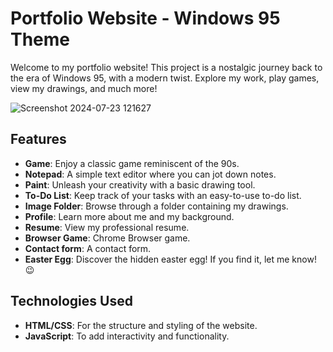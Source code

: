 # Portfolio Website - Windows 95 Theme

Welcome to my portfolio website! This project is a nostalgic journey back to the era of Windows 95, with a modern twist. Explore my work, play games, view my drawings, and much more!

![Screenshot 2024-07-23 121627](https://github.com/user-attachments/assets/93a93ebb-aad3-4256-bcd2-c6f3ba0259bc)

## Features

- **Game**: Enjoy a classic game reminiscent of the 90s.
- **Notepad**: A simple text editor where you can jot down notes.
- **Paint**: Unleash your creativity with a basic drawing tool.
- **To-Do List**: Keep track of your tasks with an easy-to-use to-do list.
- **Image Folder**: Browse through a folder containing my drawings.
- **Profile**: Learn more about me and my background.
- **Resume**: View my professional resume.
- **Browser Game**: Chrome Browser game.
- **Contact form**: A contact form.
- **Easter Egg**: Discover the hidden easter egg! If you find it, let me know! 😉

## Technologies Used

- **HTML/CSS**: For the structure and styling of the website.
- **JavaScript**: To add interactivity and functionality.
